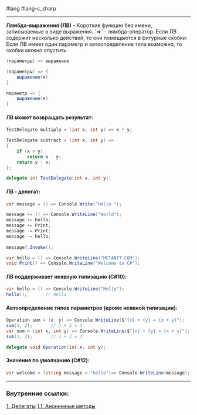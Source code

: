#lang #lang-c_sharp 

---
**Лямбда-выражения (ЛВ)** - Короткие функции без имени, записываемые в виде выражения. \`=>\` - лямбда-оператор. 
Если ЛВ содержит несколько действий, то они помещаются в фигурные скобки:
Если ЛВ имеет один параметр и автоопределение типа возможно, то скобки можно опустить:

```csharp
(параметры) => выражение

(параметры) => {
	выражение(я)
}

параметр => {
	выражение(я)
}
```

#### ЛВ может возвращать результат:

```csharp
TestDelegate multiply = (int x, int y) => x * y;

TestDelegate subtract = (int x, int y) =>
{
    if (x > y) 
	    return x - y;
    return y - x;
};

delegate int TestDelegate(int x, int y);
```

#### ЛВ - **делегат**:

```csharp
var message = () => Console.Write("Hello ");

message += () => Console.WriteLine("World");
message += hello;
message += Print;
message -= Print;
message -= hello;
 
message?.Invoke();

var hello = () => Console.WriteLine("METANIT.COM");
void Print() => Console.WriteLine("Welcome to C#");
```

#### ЛВ поддерживает неявную типизацию (C#10):
```csharp
var hello = () => Console.WriteLine("Hello");
hello();       // Hello
```

#### Автоопределение типов параметров (кроме неявной типизации):
```csharp
Operation sum = (x, y) => Console.WriteLine($"{x} + {y} = {x + y}");
sum(1, 2);       // 1 + 2 = 3
var sum = (int x, int y) => Console.WriteLine($"{x} + {y} = {x + y}");
sum(1, 2);       // 1 + 2 = 3

delegate void Operation(int x, int y);
```

#### Значения по умолчанию (C#12):
```csharp
var welcome = (string message = "hello")=> Console.WriteLine(message);
```

---
### Внутренние ссылки:
[1. Делегаты](1.%20Lang/C-sharp/0.%20Введение/3.%20Делегаты/1.%20Делегаты.md)
[1.1. Анонимные методы](1.%20Lang/C-sharp/0.%20Введение/3.%20Делегаты/1.1.%20Анонимные%20методы.md)



